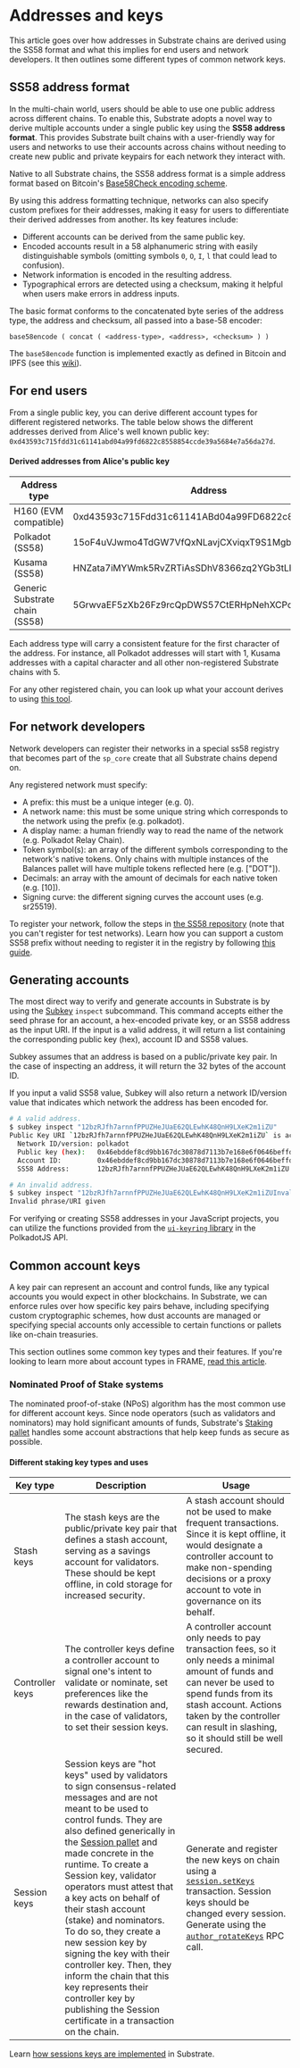# Addresses and keys

This article goes over how addresses in Substrate chains are derived using the SS58 format and what this implies for end users and network developers. 
It then outlines some different types of common network keys.

## SS58 address format

In the multi-chain world, users should be able to use one public address across different chains.
To enable this, Substrate adopts a novel way to derive multiple accounts under a single public key using the **SS58 address format**.
This provides Substrate built chains with a user-friendly way for users and networks to use their accounts across chains without needing to create new public and private keypairs for each network they interact with.

Native to all Substrate chains, the SS58 address format is a simple address format based on Bitcoin's [Base58Check encoding scheme](https://en.bitcoin.it/wiki/Base58Check_encoding).

By using this address formatting technique, networks can also specify custom prefixes for their addresses, making it easy for users to differentiate their derived addresses from another.
Its key features include:

- Different accounts can be derived from the same public key.
- Encoded accounts result in a 58 alphanumeric string with easily distinguishable symbols (omitting symbols `0`, `O`, `I`, `l` that could lead to confusion).
- Network information is encoded in the resulting address.
- Typographical errors are detected using a checksum, making it helpful when users make errors in address inputs.

The basic format conforms to the concatenated byte series of the address type, the address and checksum, all passed into a base-58 encoder:

```text
base58encode ( concat ( <address-type>, <address>, <checksum> ) )
```

The `base58encode` function is implemented exactly as defined in Bitcoin and IPFS (see this [wiki](https://en.wikipedia.org/wiki/Base58)).

## For end users 

From a single public key, you can derive different account types for different registered networks.
The table below shows the different addresses derived from Alice's well known public key: `0xd43593c715fdd31c61141abd04a99fd6822c8558854ccde39a5684e7a56da27d`.

#### Derived addresses from Alice's public key

| Address type | Address | Prefix |
| ------------ | ------ | ---------- |
| H160 (EVM compatible) | 0xd43593c715Fdd31c61141ABd04a99FD6822c8558 | n/a |
| Polkadot (SS58)| 15oF4uVJwmo4TdGW7VfQxNLavjCXviqxT9S1MgbjMNHr6Sp5 | 0 | 
| Kusama (SS58) | HNZata7iMYWmk5RvZRTiAsSDhV8366zq2YGb3tLH5Upf74F | 2  |
| Generic Substrate chain (SS58)| 5GrwvaEF5zXb26Fz9rcQpDWS57CtERHpNehXCPcNoHGKutQY | 42 |

Each address type will carry a consistent feature for the first character of the address.
For instance, all Polkadot addresses will start with 1, Kusama addresses with a capital character and all other non-registered Substrate chains with 5.

For any other registered chain, you can look up what your account derives to using [this tool](https://polkadot.subscan.io/tools/format_transform).

## For network developers

Network developers can register their networks in a special ss58 registry that becomes part of the `sp_core` create that all Substrate chains depend on. 

Any registered network must specify: 

- A prefix: this must be a unique integer (e.g. 0).
- A network name: this must be some unique string which corresponds to the network using the prefix (e.g. polkadot).
- A display name: a human friendly way to read the name of the network (e.g. Polkadot Relay Chain).
- Token symbol(s): an array of the different symbols corresponding to the network's native tokens. Only chains with multiple instances of the Balances pallet will have multiple tokens reflected here (e.g. ["DOT"]).
- Decimals: an array with the amount of decimals for each native token (e.g. [10]).
- Signing curve: the different signing curves the account uses (e.g. sr25519).

To register your network, follow the steps in [the SS58 repository](https://github.com/paritytech/ss58-registry) (note that you can't register for test networks).
Learn how you can support a custom SS58 prefix without needing to register it in the registry by following [this guide]().

## Generating accounts

The most direct way to verify and generate accounts in Substrate is by using the [Subkey](/v3/tools/subkey) `inspect` subcommand.
This command accepts either the seed phrase for an account, a hex-encoded private key, or an SS58 address as the input URI.
If the input is a valid address, it will return a list containing the corresponding public key (hex), account ID and SS58 values.

Subkey assumes that an address is based on a public/private key pair.
In the case of inspecting an address, it will return the 32 bytes of the account ID.

If you input a valid SS58 value, Subkey will also return a network ID/version value that indicates which network the address has been encoded for.

```bash
# A valid address.
$ subkey inspect "12bzRJfh7arnnfPPUZHeJUaE62QLEwhK48QnH9LXeK2m1iZU"
Public Key URI `12bzRJfh7arnnfPPUZHeJUaE62QLEwhK48QnH9LXeK2m1iZU` is account:
  Network ID/version: polkadot
  Public key (hex):   0x46ebddef8cd9bb167dc30878d7113b7e168e6f0646beffd77d69d39bad76b47a
  Account ID:         0x46ebddef8cd9bb167dc30878d7113b7e168e6f0646beffd77d69d39bad76b47a
  SS58 Address:       12bzRJfh7arnnfPPUZHeJUaE62QLEwhK48QnH9LXeK2m1iZU

# An invalid address.
$ subkey inspect "12bzRJfh7arnnfPPUZHeJUaE62QLEwhK48QnH9LXeK2m1iZUInvalidAddress"
Invalid phrase/URI given
```

For verifying or creating SS58 addresses in your JavaScript projects, you can utilize the functions provided from the [`ui-keyring` library](https://polkadot.js.org/docs/ui-keyring/start/init) in the PolkadotJS API.

## Common account keys

A key pair can represent an account and control funds, like any typical accounts you would expect in other blockchains. 
In Substrate, we can enforce rules over how specific key pairs behave, including specifying custom cryptographic schemes, how dust accounts are managed or specifying special accounts only accessible to certain functions or pallets like on-chain treasuries.

This section outlines some common key types and their features.
If you're looking to learn more about account types in FRAME, [read this article]().

### Nominated Proof of Stake systems

The nominated proof-of-stake (NPoS) algorithm has the most common use for different account keys.
Since node operators (such as validators and nominators) may hold significant amounts of funds, Substrate's [Staking pallet](/v3/runtime/frame#staking) handles some account abstractions that help keep funds as secure as possible.

#### Different staking key types and uses

| Key type | Description | Usage | 
| -------- | ----------- | ----- |
| Stash keys | The stash keys are the public/private key pair that defines a stash account, serving as a savings account for validators. These should be kept offline, in cold storage for increased security. | A stash account should not be used to make frequent transactions. Since it is kept offline, it would designate a controller account to make non-spending decisions or a proxy account to vote in governance on its behalf. |
| Controller keys | The controller keys define a controller account to signal one's intent to validate or nominate, set preferences like the rewards destination and, in the case of validators, to set their session keys. | A controller account only needs to pay transaction fees, so it only needs a minimal amount of funds and can never be used to spend funds from its stash account. Actions taken by the controller can result in slashing, so it should still be well secured. |
| Session keys | Session keys are "hot keys" used by validators to sign consensus-related messages and are not meant to be used to control funds. They are also defined generically in the [Session pallet](/rustdocs/latest/pallet_session/index.html) and made concrete in the runtime. To create a Session key, validator operators must attest that a key acts on behalf of their stash account (stake) and nominators. To do so, they create a new session key by signing the key with their controller key. Then, they inform the chain that this key represents their controller key by publishing the Session certificate in a transaction on the chain. | Generate and register the new keys on chain using a [`session.setKeys`](/rustdocs/latest/pallet_session/struct.Module.html#method.set_keys) transaction. Session keys should be changed every session. Generate using the [`author_rotateKeys`](/rustdocs/latest/sc_rpc/author/trait.AuthorApi.html#tymethod.rotate_keys) RPC call. |

Learn [how sessions keys are implemented](./05-design/implementation-details#session-keys) in Substrate.
